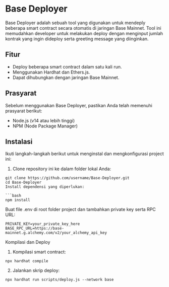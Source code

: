 # Base Deployer

Base Deployer adalah sebuah tool yang digunakan untuk mendeply beberapa smart contract secara otomatis di jaringan Base Mainnet. Tool ini memudahkan developer untuk melakukan deploy dengan menginput jumlah kontrak yang ingin dideploy serta greeting message yang diinginkan.

## Fitur

- Deploy beberapa smart contract dalam satu kali run.
- Menggunakan Hardhat dan Ethers.js.
- Dapat dihubungkan dengan jaringan Base Mainnet.

## Prasyarat

Sebelum menggunakan Base Deployer, pastikan Anda telah memenuhi prasyarat berikut:

- Node.js (v14 atau lebih tinggi)
- NPM (Node Package Manager)

## Instalasi

Ikuti langkah-langkah berikut untuk menginstal dan mengkonfigurasi project ini:

1. Clone repository ini ke dalam folder lokal Anda:

```
git clone https://github.com/username/Base-Deployer.git
cd Base-Deployer
Install dependensi yang diperlukan:

```bash
npm install
```
Buat file .env di root folder project dan tambahkan private key serta RPC URL:
```
PRIVATE_KEY=your_private_key_here
BASE_RPC_URL=https://base-mainnet.g.alchemy.com/v2/your_alchemy_api_key
```
Kompilasi dan Deploy
1. Kompilasi smart contract:
```
npx hardhat compile
```
2. Jalankan skrip deploy:
```
npx hardhat run scripts/deploy.js --network base
```
